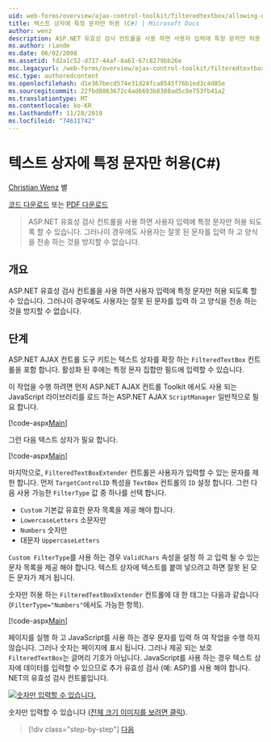 ```yaml
---
uid: web-forms/overview/ajax-control-toolkit/filteredtextbox/allowing-only-certain-characters-in-a-text-box-cs
title: 텍스트 상자에 특정 문자만 허용 (C#) | Microsoft Docs
author: wenz
description: ASP.NET 유효성 검사 컨트롤을 사용 하면 사용자 입력에 특정 문자만 허용 되도록 할 수 있습니다. 그러나이 경우 사용자가 잘못 된 형식을 입력 하는 것을 방지할 수 없습니다.
ms.author: riande
ms.date: 06/02/2008
ms.assetid: fd2a1c52-d717-44af-8a61-67c8279bb26e
msc.legacyurl: /web-forms/overview/ajax-control-toolkit/filteredtextbox/allowing-only-certain-characters-in-a-text-box-cs
msc.type: authoredcontent
ms.openlocfilehash: d1e367becd574e31d24fca8545f76b1ed3c4d85e
ms.sourcegitcommit: 22fbd8863672c4ad6693b8388ad5c8e753fb41a2
ms.translationtype: MT
ms.contentlocale: ko-KR
ms.lasthandoff: 11/28/2019
ms.locfileid: "74611742"
---
```

# <a name="allowing-only-certain-characters-in-a-text-box-c"></a>텍스트 상자에 특정 문자만 허용(C#)

[Christian Wenz](https://github.com/wenz) 별

[코드 다운로드](https://download.microsoft.com/download/4/c/2/4c2def7a-0d23-4055-91f9-1f18504167d7/FilteredTextBox0.cs.zip) 또는 [PDF 다운로드](https://download.microsoft.com/download/b/6/a/b6ae89ee-df69-4c87-9bfb-ad1eb2b23373/filteredtextbox0CS.pdf)

> ASP.NET 유효성 검사 컨트롤을 사용 하면 사용자 입력에 특정 문자만 허용 되도록 할 수 있습니다. 그러나이 경우에도 사용자는 잘못 된 문자를 입력 하 고 양식을 전송 하는 것을 방지할 수 없습니다.

## <a name="overview"></a>개요

ASP.NET 유효성 검사 컨트롤을 사용 하면 사용자 입력에 특정 문자만 허용 되도록 할 수 있습니다. 그러나이 경우에도 사용자는 잘못 된 문자를 입력 하 고 양식을 전송 하는 것을 방지할 수 없습니다.

## <a name="steps"></a>단계

ASP.NET AJAX 컨트롤 도구 키트는 텍스트 상자를 확장 하는 `FilteredTextBox` 컨트롤을 포함 합니다. 활성화 된 후에는 특정 문자 집합만 필드에 입력할 수 있습니다.

이 작업을 수행 하려면 먼저 ASP.NET AJAX 컨트롤 Toolkit 에서도 사용 되는 JavaScript 라이브러리를 로드 하는 ASP.NET AJAX `ScriptManager` 일반적으로 필요 합니다.

[!code-aspx[Main](allowing-only-certain-characters-in-a-text-box-cs/samples/sample1.aspx)]

그런 다음 텍스트 상자가 필요 합니다.

[!code-aspx[Main](allowing-only-certain-characters-in-a-text-box-cs/samples/sample2.aspx)]

마지막으로, `FilteredTextBoxExtender` 컨트롤은 사용자가 입력할 수 있는 문자를 제한 합니다. 먼저 `TargetControlID` 특성을 `TextBox` 컨트롤의 `ID` 설정 합니다. 그런 다음 사용 가능한 `FilterType` 값 중 하나를 선택 합니다.

- `Custom` 기본값 유효한 문자 목록을 제공 해야 합니다.
- `LowercaseLetters` 소문자만
- `Numbers` 숫자만
- 대문자 `UppercaseLetters`

`Custom FilterType`를 사용 하는 경우 `ValidChars` 속성을 설정 하 고 입력 될 수 있는 문자 목록을 제공 해야 합니다. 텍스트 상자에 텍스트를 붙여 넣으려고 하면 잘못 된 모든 문자가 제거 됩니다.

숫자만 허용 하는 `FilteredTextBoxExtender` 컨트롤에 대 한 태그는 다음과 같습니다 (`FilterType="Numbers"`에서도 가능한 항목).

[!code-aspx[Main](allowing-only-certain-characters-in-a-text-box-cs/samples/sample3.aspx)]

페이지를 실행 하 고 JavaScript를 사용 하는 경우 문자를 입력 하 여 작업을 수행 하지 않습니다. 그러나 숫자는 페이지에 표시 됩니다. 그러나 제공 되는 보호 `FilteredTextBox`는 글머리 기호가 아닙니다. JavaScript를 사용 하는 경우 텍스트 상자에 데이터를 입력할 수 있으므로 추가 유효성 검사 (예: ASP)를 사용 해야 합니다. NET의 유효성 검사 컨트롤입니다.

[![숫자만 입력할 수 있습니다.](allowing-only-certain-characters-in-a-text-box-cs/_static/image2.png)](allowing-only-certain-characters-in-a-text-box-cs/_static/image1.png)

숫자만 입력할 수 있습니다 ([전체 크기 이미지를 보려면 클릭](allowing-only-certain-characters-in-a-text-box-cs/_static/image3.png)).

> [!div class="step-by-step"]
> [다음](allowing-only-certain-characters-in-a-text-box-vb.md)
